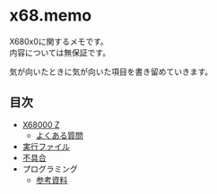 # x68.memo
X680x0に関するメモです。  
内容については無保証です。

気が向いたときに気が向いた項目を書き留めていきます。

## 目次
* [X68000 Z](x68z/)
  * [よくある質問](x68z/faq.md)
* [実行ファイル](execfile.md)
* [不具合](bugs.md)
* プログラミング
  * [参考資料](reference.md)
